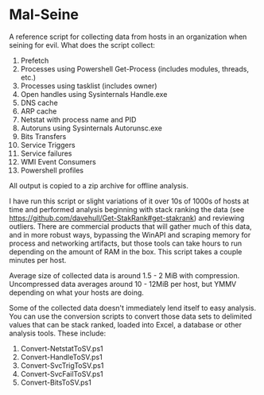 Mal-Seine
=========

A reference script for collecting data from hosts in an organization when seining for evil.
What does the script collect:
  1. Prefetch
  2. Processes using Powershell Get-Process (includes modules, threads, etc.)
  3. Processes using tasklist (includes owner)
  4. Open handles using Sysinternals Handle.exe
  5. DNS cache
  6. ARP cache
  7. Netstat with process name and PID
  8. Autoruns using Sysinternals Autorunsc.exe
  9. Bits Transfers
 10. Service Triggers
 11. Service failures
 12. WMI Event Consumers
 13. Powershell profiles

All output is copied to a zip archive for offline analysis.

I have run this script or slight variations of it over 10s of 1000s of hosts at time and performed analysis beginning with stack ranking the data (see https://github.com/davehull/Get-StakRank#get-stakrank) and reviewing outliers. There are commercial products that will gather much of this data, and in more robust ways, bypassing the WinAPI and scraping memory for process and networking artifacts, but those tools can take hours to run depending on the amount of RAM in the box. This script takes a couple minutes per host.

Average size of collected data is around 1.5 - 2 MiB with compression. Uncompressed data averages around 10 - 12MiB per
host, but YMMV depending on what your hosts are doing.

Some of the collected data doesn't immediately lend itself to easy analysis. You can use the conversion scripts to convert those data sets to delimited values that can be stack ranked, loaded into Excel, a database or other analysis tools. These include:
  1. Convert-NetstatToSV.ps1
  2. Convert-HandleToSV.ps1
  3. Convert-SvcTrigToSV.ps1
  4. Convert-SvcFailToSV.ps1
  5. Convert-BitsToSV.ps1
